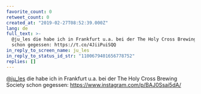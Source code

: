 ```yaml
---
favorite_count: 0
retweet_count: 0
created_at: "2019-02-27T08:52:39.000Z"
lang: de
full_text: >-
  @ju_les die habe ich in Frankfurt u.a. bei der The Holy Cross Brewing Society
  schon gegessen: https://t.co/4JiiPuiSQQ
in_reply_to_screen_name: ju_les
in_reply_to_status_id_str: "1100679401656778752"
replies: []
---
```


[@ju_les](https://twitter.com/ju_les) die habe ich in Frankfurt u.a. bei der The
Holy Cross Brewing Society schon gegessen:
<https://www.instagram.com/p/BAJ0Ssai5dA/>
